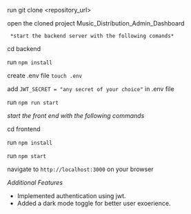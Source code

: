 <!-- INSTRUCTIONS FOR SETTING UP AND RUNNING THE PROJECT -->

run git clone <repository_url>

open the cloned project Music_Distribution_Admin_Dashboard

     *start the backend server with the following comands* 

cd backend

run `npm install`

create .env file `touch .env`

add `JWT_SECRET = "any secret of your choice"`  in .env file

run `npm run start `


   *start the front end with the following commands*

cd frontend

run `npm install`

run `npm start `

navigate to `http://localhost:3000` on your browser


*Additional Features*

- Implemented authentication using jwt.
- Added a dark mode toggle for better user exoerience.